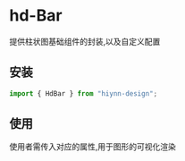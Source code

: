 # hd-Bar

提供柱状图基础组件的封装,以及自定义配置

## 安装

```javascript
import { HdBar } from "hiynn-design";
```

## 使用

使用者需传入对应的属性,用于图形的可视化渲染
